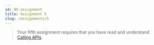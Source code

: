 ```yaml
---
id: 05-assignment
title: Assignment 5
slug: /assignments/5
---
```


> Your fifth assignment requires that you have read and understand
> [Calling APIs](./05-lesson.md).
